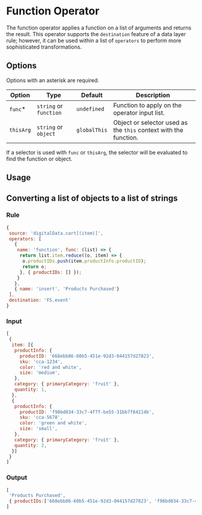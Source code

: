 # Function Operator

The function operator applies a function on a list of arguments and returns the result.  This operator supports the `destination` feature of a data layer rule; however, it can be used within a list of `operators` to perform more sophisticated transformations.

## Options

Options with an asterisk are required.

| Option | Type | Default | Description |
| ------ | ---- | ------- | ----------- |
| `func`* | `string` or `function` | `undefined` | Function to apply on the operator input list. |
| `thisArg` | `string` or `object` | `globalThis` | Object or selector used as the `this` context with the function. |

If a selector is used with `func` or `thisArg`, the selector will be evaluated to find the function or object.

## Usage

## Converting a list of objects to a list of strings

### Rule

```javascript
{
 source: 'digitalData.cart[(item)]',
 operators: [
   {
    name: 'function', func: (list) => {
     return list.item.reduce((o, item) => {
      o.productIDs.push(item.productInfo.productID);
      return o;
     }, { productIDs: [] });
    }
   },
   { name: 'insert', 'Products Purchased'}
 ],
 destination: 'FS.event'
}
```

### Input

```javascript
[
 {
  item: [{
   productInfo: {
     productID: '668ebb86-60b5-451e-92d3-044157d27823',
     sku: 'cca-1234',
     color: 'red and white',
     size: 'medium',
   },
   category: { primaryCategory: 'fruit' },
   quantity: 1,
  },
  {
   productInfo: {
     productID: 'f98bd034-33c7-4f7f-be55-31bb7f84214b',
     sku: 'cca-5678',
     color: 'green and white',
     size: 'small',
   },
   category: { primaryCategory: 'fruit' },
   quantity: 2,
  }]
 }
]
```

### Output

```javascript
[
 'Products Purchased',
 { productIDs:['668ebb86-60b5-451e-92d3-044157d27823', 'f98bd034-33c7-4f7f-be55-31bb7f84214b'] }
]
```
